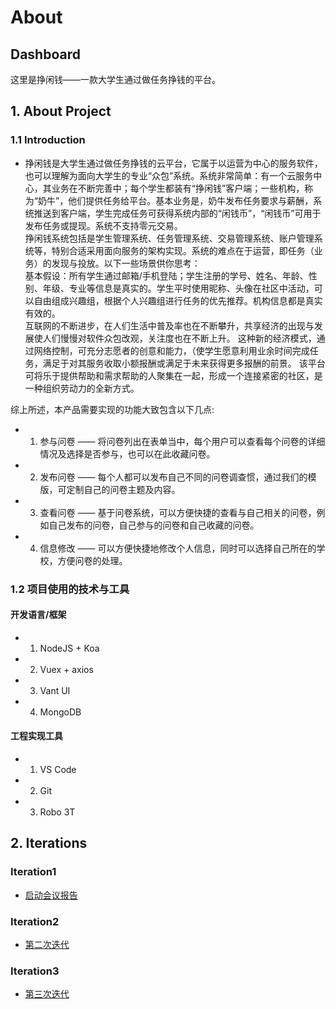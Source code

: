 # About

## Dashboard

这里是挣闲钱——一款大学生通过做任务挣钱的平台。

## 1. About Project

### 1.1 Introduction
    
 - 挣闲钱是大学生通过做任务挣钱的云平台，它属于以运营为中心的服务软件，也可以理解为面向大学生的专业“众包”系统。系统非常简单：有一个云服务中心，其业务在不断完善中；每个学生都装有“挣闲钱”客户端；一些机构，称为“奶牛”，他们提供任务给平台。基本业务是，奶牛发布任务要求与薪酬，系统推送到客户端，学生完成任务可获得系统内部的“闲钱币”，“闲钱币”可用于发布任务或提现。系统不支持零元交易。  
挣闲钱系统包括是学生管理系统、任务管理系统、交易管理系统、账户管理系统等，特别合适采用面向服务的架构实现。系统的难点在于运营，即任务（业务）的发现与投放。以下一些场景供你思考：  
基本假设：所有学生通过邮箱/手机登陆；学生注册的学号、姓名、年龄、性别、年级、专业等信息是真实的。学生平时使用昵称、头像在社区中活动，可以自由组成兴趣组，根据个人兴趣组进行任务的优先推荐。机构信息都是真实有效的。  
互联网的不断进步，在人们生活中普及率也在不断攀升，共享经济的出现与发展使人们慢慢对软件众包改观，关注度也在不断上升。
这种新的经济模式，通过网络控制，可充分志愿者的创意和能力，（使学生愿意利用业余时间完成任务，满足于对其服务收取小额报酬或满足于未来获得更多报酬的前景。
该平台可将乐于提供帮助和需求帮助的人聚集在一起，形成一个连接紧密的社区，是一种组织劳动力的全新方式。

综上所述，本产品需要实现的功能大致包含以下几点:
 - 1. 参与问卷 —— 将问卷列出在表单当中，每个用户可以查看每个问卷的详细情况及选择是否参与，也可以在此收藏问卷。
 - 2. 发布问卷 —— 每个人都可以发布自己不同的问卷调查惯，通过我们的模版，可定制自己的问卷主题及内容。
 - 3. 查看问卷 —— 基于问卷系统，可以方便快捷的查看与自己相关的问卷，例如自己发布的问卷，自己参与的问卷和自己收藏的问卷。
 - 4. 信息修改 —— 可以方便快捷地修改个人信息，同时可以选择自己所在的学校，方便问卷的处理。



### 1.2 项目使用的技术与工具

#### 开发语言/框架
 - 1. NodeJS + Koa
 - 2. Vuex + axios
 - 3. Vant UI
 - 4. MongoDB

#### 工程实现工具
 - 1. VS Code
 - 2. Git
 - 3. Robo 3T


## 2. Iterations

### Iteration1

* [启动会议报告](/document/meeting/meeting1.md)

### Iteration2

* [第二次迭代](/document/meeting/meeting2.md)

### Iteration3

* [第三次迭代](/document/meeting/meeting3.md)
